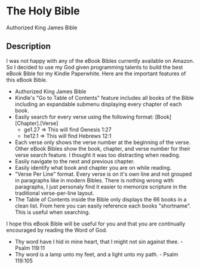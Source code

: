 The Holy Bible
==============
Authorized King James Bible

## Description ##

I was not happy with any of the eBook Bibles currently available on Amazon. So I decided to use my God given programming talents to build the best eBook Bible for my Kindle Paperwhite. Here are the important features of this eBook Bible.

* Authorized King James Bible
* Kindle's "Go to Table of Contents" feature includes all books of the Bible including an expandable submenu displaying every chapter of each book.
* Easily search for every verse using the following format: [Book][Chapter].[Verse]
	* ge1.27 => This will find Genesis 1:27
	* he12.1 => This will find Hebrews 12:1
* Each verse only shows the verse number at the beginning of the verse. Other eBook Bibles show the book, chapter, and verse number for their verse search feature. I thought it was too distracting when reading.
* Easily navigate to the next and previous chapter.
* Easily identify what book and chapter you are on while reading.
* "Verse Per Line" format. Every verse is on it's own line and not grouped in paragraphs like in modern Bibles. There is nothing wrong with paragraphs, I just personaly find it easier to memorize scripture in the traditional verse-per-line layout.
* The Table of Contents inside the Bible only displays the 66 books in a clean list. From here you can easily reference each books "shortname". This is useful when searching.

I hope this eBook Bible will be useful for you and that you are continually encouraged by reading the Word of God.

* Thy word have I hid in mine heart, that I might not sin against thee. - Psalm 119:11
* Thy word is a lamp unto my feet, and a light unto my path. - Psalm 119:105

<!-- If you are on a tight budget, and can't afford $1 for this eBook, then please download a free copy by visiting the link below. -->
<!-- https://github.com/webplantmedia/the-holy-bible/raw/master/TheHolyBible.mobi -->
